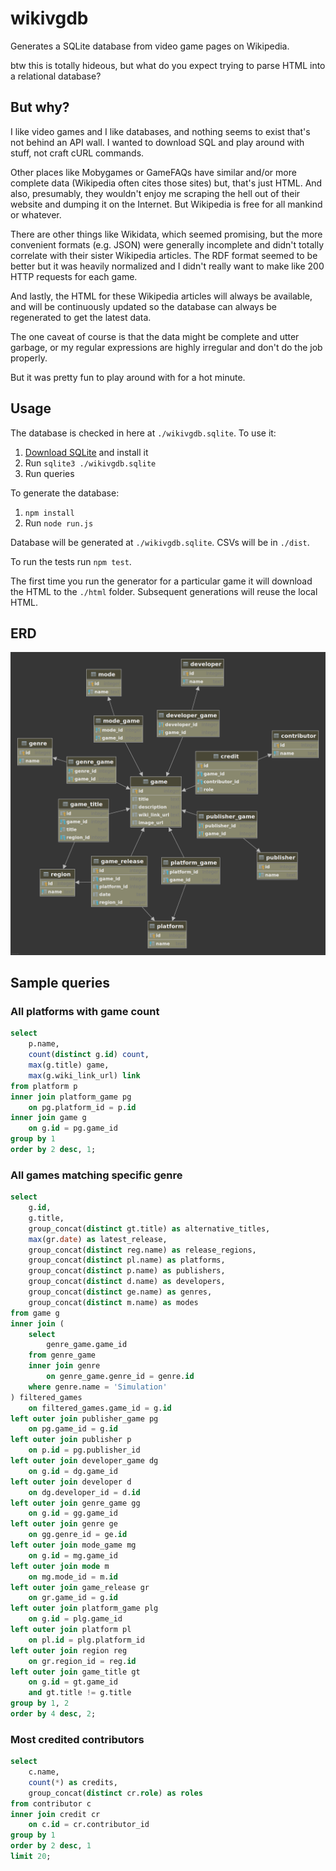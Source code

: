# wikivgdb

Generates a SQLite database from video game pages on
Wikipedia.

btw this is totally hideous, but what do you expect trying to parse
HTML into a relational database?

## But why?
I like video games and I like databases, and nothing seems to exist
that's not behind an API wall. I wanted to download SQL and play
around with stuff, not craft cURL commands.

Other places like Mobygames or GameFAQs have similar and/or more
complete data (Wikipedia often cites those sites) but, that's just
HTML. And also, presumably, they wouldn't enjoy me scraping the
hell out of their website and dumping it on the Internet. But
Wikipedia is free for all mankind or whatever.

There are other things like Wikidata, which seemed promising, but
the more convenient formats (e.g. JSON) were generally incomplete
and didn't totally correlate with their sister Wikipedia articles.
The RDF format seemed to be better but it was heavily normalized
and I didn't really want to make like 200 HTTP requests for
each game.

And lastly, the HTML for these Wikipedia articles will always be
available, and will be continuously updated so the database can
always be regenerated to get the latest data.

The one caveat of course is that the data might be complete and
utter garbage, or my regular expressions are highly irregular and
don't do the job properly.

But it was pretty fun to play around with for a hot minute.

## Usage
The database is checked in here at `./wikivgdb.sqlite`. To use it:

1. [Download SQLite](https://sqlite.org/download.html) and install it
2. Run `sqlite3 ./wikivgdb.sqlite`
3. Run queries

To generate the database:

1. `npm install`
2. Run `node run.js`


Database will be generated at `./wikivgdb.sqlite`. CSVs will be in
`./dist`.

To run the tests run `npm test`.

The first time you run the generator for a particular game
it will download the HTML to the `./html` folder. Subsequent
generations will reuse the local HTML.

## ERD
![ERD](./wikivgdb-erd.png)

## Sample queries
### All platforms with game count
```sql
select
	p.name,
	count(distinct g.id) count,
	max(g.title) game,
	max(g.wiki_link_url) link
from platform p
inner join platform_game pg
	on pg.platform_id = p.id
inner join game g
	on g.id = pg.game_id
group by 1
order by 2 desc, 1;
```

### All games matching specific genre
```sql
select
	g.id,
	g.title,
	group_concat(distinct gt.title) as alternative_titles,
	max(gr.date) as latest_release,
	group_concat(distinct reg.name) as release_regions,
	group_concat(distinct pl.name) as platforms,
	group_concat(distinct p.name) as publishers,
	group_concat(distinct d.name) as developers,
	group_concat(distinct ge.name) as genres,
	group_concat(distinct m.name) as modes
from game g
inner join (
	select
		genre_game.game_id
	from genre_game
	inner join genre
		on genre_game.genre_id = genre.id
	where genre.name = 'Simulation'
) filtered_games
	on filtered_games.game_id = g.id
left outer join publisher_game pg
	on pg.game_id = g.id
left outer join publisher p
	on p.id = pg.publisher_id
left outer join developer_game dg
	on g.id = dg.game_id
left outer join developer d
	on dg.developer_id = d.id
left outer join genre_game gg
	on g.id = gg.game_id
left outer join genre ge
	on gg.genre_id = ge.id
left outer join mode_game mg
	on g.id = mg.game_id
left outer join mode m
	on mg.mode_id = m.id
left outer join game_release gr
	on gr.game_id = g.id
left outer join platform_game plg
	on g.id = plg.game_id
left outer join platform pl
	on pl.id = plg.platform_id
left outer join region reg
	on gr.region_id = reg.id
left outer join game_title gt
	on g.id = gt.game_id
	and gt.title != g.title
group by 1, 2
order by 4 desc, 2;
```

### Most credited contributors
```sql
select
	c.name,
	count(*) as credits,
	group_concat(distinct cr.role) as roles
from contributor c
inner join credit cr
	on c.id = cr.contributor_id
group by 1
order by 2 desc, 1
limit 20;
```
